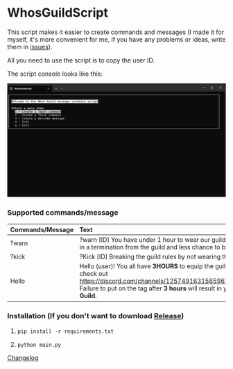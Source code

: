 # WhosGuildScript
This script makes it easier to create commands and messages (I made it for myself, it's more convenient for me, if you have any problems or ideas, write them in [issues](https://github.com/MAX1MDEV/WhosGuildScript/issues)).

All you need to use the script is to copy the user ID.

The script console looks like this:

<img src="images/whosguildscipt.png" title="Script console" alt="Script console">

### Supported commands/message
| Commands/Message | Text |
| :--------------- | :--- |
| ?warn            | ?warn [ID] You have under 1 hour to wear our guild Tag, failure to do so will result in a termination from the guild and less chance to be accepted again |
| ?kick            | ?Kick [ID] Breaking the guild rules by not wearing the guild tag |
| Hello            | Hello (user)! You all have **3HOURS** to equip the guild tag. If you are having troubles check out https://discord.com/channels/1257491631565967430/1274795918255984651<br>Failure to put on the tag after **3 hours** will result in you being **kicked** from **the Guild.** |

### Installation (If you don't want to download [Release](https://github.com/MAX1MDEV/WhosGuildScript/releases/tag/release-1.1))
1.  
    ```
    pip install -r requirements.txt
    ```

2.  
    ```
    python main.py
    ```

[Changelog](CHANGELOG.md)
